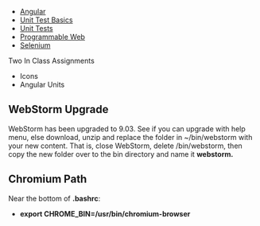 *   [Angular](http://bit.ly/AngularPart01)
*   [Unit Test Basics](http://bit.ly/elfunit)
*   [Unit Tests](http://bit.ly/unittestasync)
*   [Programmable Web](http://bit.ly/elven-programmable-web)
*   [Selenium](http://bit.ly/SeleniumIde)

Two In Class Assignments

*   Icons
*   Angular Units

## WebStorm Upgrade

WebStorm has been upgraded to 9.03\. See if you can upgrade with help menu, else download, unzip and replace the folder in ~/bin/webstorm with your new content. That is, close WebStorm, delete /bin/webstorm, then copy the new folder over to the bin directory and name it **webstorm.**

## Chromium Path

Near the bottom of **.bashrc**:

*   **export CHROME_BIN=/usr/bin/chromium-browser**